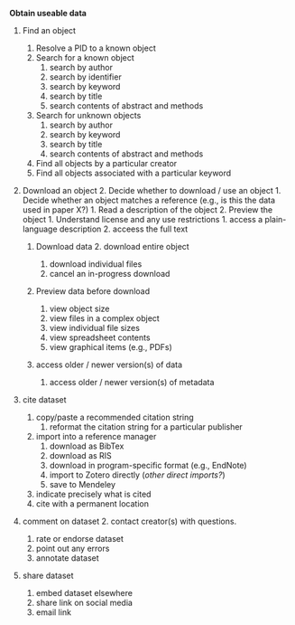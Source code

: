 **Obtain useable data**

1.	Find an object
	1.	Resolve a PID to a known object
	2.	Search for a known object
		1.	search by author
		2.	search by identifier
		3.	search by keyword
		4.	search by title
		5.	search contents of abstract and methods
	3.	Search for unknown objects
		1.	search by author
		3.	search by keyword
		4.	search by title
		5.	search contents of abstract and methods
	1.	Find all objects by a particular creator
	2.	Find all objects associated with a particular keyword
	

1. Download an object
	2.	Decide whether to download / use an object
		1.	Decide whether an object matches a reference (e.g., is this the data used in paper X?)
		1.	Read a description of the object
		2.	Preview the object
		1.	Understand license and any use restrictions
			1.	access a plain-language description
			2.	acceess the full text

	1.	Download data
		2.	download entire object 	
		1.	download individual files
		2.	cancel an in-progress download

	1.	Preview data before download
		1.	view object size	
		1.	view files in a complex object
		2.	view individual file sizes
		3.	view spreadsheet contents
		4.	view graphical items (e.g., PDFs)

	1.	access older / newer version(s) of data
		1. access older / newer version(s) of metadata


1.	cite dataset
	1.	copy/paste a recommended citation string
		1.	reformat the citation string for a particular publisher
	1.	import into a reference manager
		1.	download as BibTex
		2.	download as RIS
		3.	download in program-specific format (e.g., EndNote)
		4.	import to Zotero directly (_other direct imports?_)
		5.	save to Mendeley
	2.	indicate precisely what is cited
	3.	cite with a permanent location

1.	comment on dataset
	2.	contact creator(s) with questions.
	1.	rate or endorse dataset
	1.	point out any errors
	1.	annotate dataset

1.	share dataset
	1.	embed dataset elsewhere
	2.	share link on social media
	3.	email link